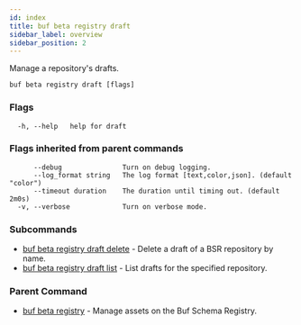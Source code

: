 ```yaml
---
id: index
title: buf beta registry draft
sidebar_label: overview
sidebar_position: 2
---
```

Manage a repository's drafts.

```
buf beta registry draft [flags]
```

### Flags

```
  -h, --help   help for draft
```

### Flags inherited from parent commands

```
      --debug               Turn on debug logging.
      --log_format string   The log format [text,color,json]. (default "color")
      --timeout duration    The duration until timing out. (default 2m0s)
  -v, --verbose             Turn on verbose mode.
```

### Subcommands

* [buf beta registry draft delete](delete)	 - Delete a draft of a BSR repository by name.
* [buf beta registry draft list](list)	 - List drafts for the specified repository.

### Parent Command

* [buf beta registry](../index)	 - Manage assets on the Buf Schema Registry.
